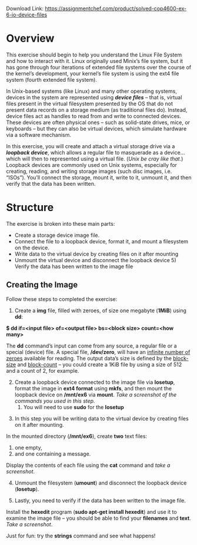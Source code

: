Download Link: https://assignmentchef.com/product/solved-cop4600-ex-6-io-device-files
<br>



<h1>Overview</h1>

This exercise should begin to help you understand the Linux File System and how to interact with it. Linux originally used Minix’s file system, but it has gone through four iterations of extended file systems over the course of the kernel’s development, your kernel’s file system is using the ext4 file system (fourth extended file system).

In Unix-based systems (like Linux) and many other operating systems, devices in the system are represented using <strong><em>device files</em></strong> – that is, virtual files present in the virtual filesystem presented by the OS that do not present data records on a storage medium (as traditional files do). Instead, device files act as handles to read from and write to connected devices. These devices are often physical ones – such as solid-state drives, mice, or keyboards – but they can also be virtual devices, which simulate hardware via a software mechanism.







In this exercise, you will create and attach a virtual storage drive via a <strong><em>loopback device</em></strong>, which allows a regular file to masquerade as a device… which will then to represented using a virtual file. (<em>Unix be cray like that.</em>) Loopback devices are commonly used on Unix systems, especially for creating, reading, and writing storage images (such disc images, i.e. “ISOs”). You’ll connect the storage, mount it, write to it, unmount it, and then verify that the data has been written.




<h1>Structure</h1>

The exercise is broken into these main parts:




<ul>

 <li>Create a storage device image file.</li>

 <li>Connect the file to a loopback device, format it, and mount a filesystem on the device.</li>

 <li>Write data to the virtual device by creating files on it after mounting</li>

 <li>Unmount the virtual device and disconnect the loopback device 5) Verify the data has been written to the image file</li>

</ul>

<strong> </strong>

<h2>Creating the Image</h2>

Follow these steps to completed the exercise:




<ol>

 <li>Create a <strong>img</strong> file, filled with zeroes, of size one megabyte (<strong>1MiB</strong>) using <strong>dd</strong>:</li>

</ol>

<strong> </strong>

<strong>$</strong><strong> dd if=&lt;input file&gt; of=&lt;output file&gt; bs=&lt;block size&gt; count=&lt;how many&gt;  </strong>




The <strong>dd</strong> command’s input can come from any source, a regular file or a special (device) file. A special file, <strong>/dev/zero</strong>, will have an <u>infinite number of zeroes</u> available for reading. The output data’s size is defined by the <u>block-size</u> and <u>block-count</u> – you could create a 1KiB file by using a size of 512 and a count of 2, for example.




<ol start="2">

 <li>Create a loopback device connected to the image file via <strong>losetup</strong>, format the image in <strong>ext4 format</strong> using <strong>mkfs</strong>, and then mount the loopback device on <strong>/mnt/ex6</strong> via <strong>mount</strong>. <em>Take a screenshot of the commands you used in this step.</em>

  <ol>

   <li>You will need to use <strong>sudo</strong> for the <strong>losetup</strong></li>

  </ol></li>

</ol>




<ol start="3">

 <li>In this step you will be writing data to the virtual device by creating files on it after mounting.</li>

</ol>

In the mounted directory (<strong>/mnt/ex6</strong>), create <strong>two</strong> text files:

<ol>

 <li>one empty,</li>

 <li>and one containing a message.</li>

</ol>

Display the contents of each file using the <strong>cat</strong> command and <em>take a screenshot</em>.




<ol start="4">

 <li>Unmount the filesystem (<strong>umount</strong>) and disconnect the loopback device (<strong>losetup</strong>).</li>

</ol>




<ol start="5">

 <li>Lastly, you need to verify if the data has been written to the image file.</li>

</ol>

Install the <strong>hexedit</strong> program (<strong>sudo apt-get install hexedit</strong>) and use it to examine the image file – you should be able to find your <strong>filenames</strong> and <strong>text</strong>. <em>Take a screenshot</em>.




Just for fun: try the <strong>strings</strong> command and see what happens!